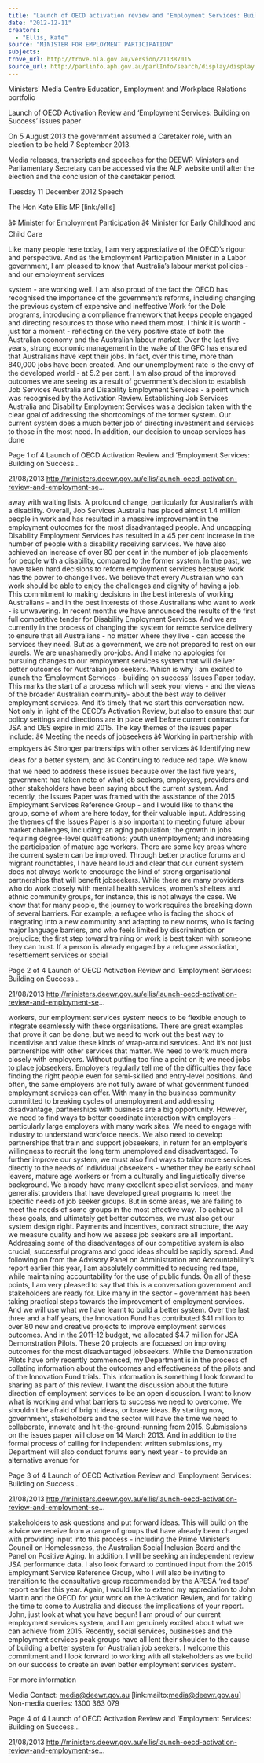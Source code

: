 ```yaml
---
title: "Launch of OECD activation review and 'Employment Services: Building on Success' issues paper: Speech"
date: "2012-12-11"
creators:
  - "Ellis, Kate"
source: "MINISTER FOR EMPLOYMENT PARTICIPATION"
subjects:
trove_url: http://trove.nla.gov.au/version/211387015
source_url: http://parlinfo.aph.gov.au/parlInfo/search/display/display.w3p;query=Id%3A%22media/pressrel/2676160%22
---
```


 Ministers' Media Centre Education, Employment and Workplace Relations portfolio

 Launch of OECD Activation Review and  ‘Employment Services: Building on  Success’ issues paper

 On 5 August 2013 the government assumed a Caretaker role, with an election to be  held 7 September 2013.

 Media releases, transcripts and speeches for the DEEWR Ministers and Parliamentary  Secretary can be accessed via the ALP website until after the election and the conclusion  of the caretaker period.

 Tuesday 11 December 2012 Speech 

 The Hon Kate Ellis MP [link:/ellis]

 â¢ Minister for Employment Participation â¢ Minister for Early Childhood and Child Care

 Like many people here today, I am very appreciative of the OECD’s rigour and  perspective. And as the Employment Participation Minister in a Labor government, I am  pleased to know that Australia’s labour market policies - and our employment services 

 system - are working well. I am also proud of the fact the OECD has recognised the  importance of the government’s reforms, including changing the previous system of  expensive and ineffective Work for the Dole programs, introducing a compliance  framework that keeps people engaged and directing resources to those who need them  most. I think it is worth - just for a moment - reflecting on the very positive state of both  the Australian economy and the Australian labour market. Over the last five years, strong  economic management in the wake of the GFC has ensured that Australians have kept their  jobs. In fact, over this time, more than 840,000 jobs have been created. And our  unemployment rate is the envy of the developed world - at 5.2 per cent. I am also proud of  the improved outcomes we are seeing as a result of government’s decision to establish Job  Services Australia and Disability Employment Services - a point which was recognised by  the Activation Review. Establishing Job Services Australia and Disability Employment  Services was a decision taken with the clear goal of addressing the shortcomings of the  former system. Our current system does a much better job of directing investment and  services to those in the most need. In addition, our decision to uncap services has done 

 Page 1 of 4 Launch of OECD Activation Review and ‘Employment Services: Building on Success...

 21/08/2013 http://ministers.deewr.gov.au/ellis/launch-oecd-activation-review-and-employment-se...

 away with waiting lists. A profound change, particularly for Australian’s with a disability.  Overall, Job Services Australia has placed almost 1.4 million people in work and has  resulted in a massive improvement in the employment outcomes for the most  disadvantaged people. And uncapping Disability Employment Services has resulted in a 45  per cent increase in the number of people with a disability receiving services. We have also  achieved an increase of over 80 per cent in the number of job placements for people with a  disability, compared to the former system. In the past, we have taken hard decisions to  reform employment services because work has the power to change lives. We believe that  every Australian who can work should be able to enjoy the challenges and dignity of  having a job. This commitment to making decisions in the best interests of working  Australians - and in the best interests of those Australians who want to work - is  unwavering. In recent months we have announced the results of the first full competitive  tender for Disability Employment Services. And we are currently in the process of  changing the system for remote service delivery to ensure that all Australians - no matter  where they live - can access the services they need. But as a government, we are not  prepared to rest on our laurels. We are unashamedly pro-jobs. And I make no apologies for  pursuing changes to our employment services system that will deliver better outcomes for  Australian job seekers. Which is why I am excited to launch the ‘Employment Services - building on success’ Issues Paper today. This marks the start of a process which will seek  your views - and the views of the broader Australian community- about the best way to  deliver employment services. And it’s timely that we start this conversation now. Not only  in light of the OECD’s Activation Review, but also to ensure that our policy settings and  directions are in place well before current contracts for JSA and DES expire in mid 2015.  The key themes of the issues paper include: â¢ Meeting the needs of jobseekers â¢ Working  in partnership with employers â¢ Stronger partnerships with other services â¢ Identifying new  ideas for a better system; and â¢ Continuing to reduce red tape. We know that we need to  address these issues because over the last five years, government has taken note of what  job seekers, employers, providers and other stakeholders have been saying about the  current system. And recently, the Issues Paper was framed with the assistance of the 2015  Employment Services Reference Group - and I would like to thank the group, some of  whom are here today, for their valuable input. Addressing the themes of the Issues Paper is  also important to meeting future labour market challenges, including: an aging population;  the growth in jobs requiring degree-level qualifications; youth unemployment; and  increasing the participation of mature age workers. There are some key areas where the  current system can be improved. Through better practice forums and migrant roundtables, I  have heard loud and clear that our current system does not always work to encourage the  kind of strong organisational partnerships that will benefit jobseekers. While there are  many providers who do work closely with mental health services, women’s shelters and  ethnic community groups, for instance, this is not always the case. We know that for many  people, the journey to work requires the breaking down of several barriers. For example, a  refugee who is facing the shock of integrating into a new community and adapting to new  norms, who is facing major language barriers, and who feels limited by discrimination or  prejudice; the first step toward training or work is best taken with someone they can trust.  If a person is already engaged by a refugee association, resettlement services or social 

 Page 2 of 4 Launch of OECD Activation Review and ‘Employment Services: Building on Success...

 21/08/2013 http://ministers.deewr.gov.au/ellis/launch-oecd-activation-review-and-employment-se...

 workers, our employment services system needs to be flexible enough to integrate  seamlessly with these organisations. There are great examples that prove it can be done,  but we need to work out the best way to incentivise and value these kinds of wrap-around  services. And it’s not just partnerships with other services that matter. We need to work  much more closely with employers. Without putting too fine a point on it; we need jobs to  place jobseekers. Employers regularly tell me of the difficulties they face finding the right  people even for semi-skilled and entry-level positions. And often, the same employers are  not fully aware of what government funded employment services can offer. With many in  the business community committed to breaking cycles of unemployment and addressing  disadvantage, partnerships with business are a big opportunity. However, we need to find  ways to better coordinate interaction with employers - particularly large employers with  many work sites. We need to engage with industry to understand workforce needs. We also  need to develop partnerships that train and support jobseekers, in return for an employer’s  willingness to recruit the long term unemployed and disadvantaged. To further improve  our system, we must also find ways to tailor more services directly to the needs of  individual jobseekers - whether they be early school leavers, mature age workers or from a  culturally and linguistically diverse background. We already have many excellent  specialist services, and many generalist providers that have developed great programs to  meet the specific needs of job seeker groups. But in some areas, we are failing to meet the  needs of some groups in the most effective way. To achieve all these goals, and ultimately  get better outcomes, we must also get our system design right. Payments and incentives,  contract structure, the way we measure quality and how we assess job seekers are all  important. Addressing some of the disadvantages of our competitive system is also crucial;  successful programs and good ideas should be rapidly spread. And following on from the  Advisory Panel on Administration and Accountability’s report earlier this year, I am  absolutely committed to reducing red tape, while maintaining accountability for the use of  public funds. On all of these points, I am very pleased to say that this is a conversation  government and stakeholders are ready for. Like many in the sector - government has been  taking practical steps towards the improvement of employment services. And we will use  what we have learnt to build a better system. Over the last three and a half years, the  Innovation Fund has contributed $41 million to over 80 new and creative projects to  improve employment services outcomes. And in the 2011-12 budget, we allocated $4.7  million for JSA Demonstration Pilots. These 20 projects are focussed on improving  outcomes for the most disadvantaged jobseekers. While the Demonstration Pilots have  only recently commenced, my Department is in the process of collating information about  the outcomes and effectiveness of the pilots and of the Innovation Fund trials. This  information is something I look forward to sharing as part of this review. I want the  discussion about the future direction of employment services to be an open discussion. I  want to know what is working and what barriers to success we need to overcome. We  shouldn’t be afraid of bright ideas, or brave ideas. By starting now, government,  stakeholders and the sector will have the time we need to collaborate, innovate and hit-the-ground-running from 2015. Submissions on the issues paper will close on 14 March 2013.  And in addition to the formal process of calling for independent written submissions, my  Department will also conduct forums early next year - to provide an alternative avenue for 

 Page 3 of 4 Launch of OECD Activation Review and ‘Employment Services: Building on Success...

 21/08/2013 http://ministers.deewr.gov.au/ellis/launch-oecd-activation-review-and-employment-se...

 stakeholders to ask questions and put forward ideas. This will build on the advice we  receive from a range of groups that have already been charged with providing input into  this process - including the Prime Minister’s Council on Homelessness, the Australian  Social Inclusion Board and the Panel on Positive Aging. In addition, I will be seeking an  independent review JSA performance data. I also look forward to continued input from the  2015 Employment Service Reference Group, who I will also be inviting to transition to the  consultative group recommended by the APESA ‘red tape’ report earlier this year. Again, I  would like to extend my appreciation to John Martin and the OECD for your work on the  Activation Review, and for taking the time to come to Australia and discuss the  implications of your report. John, just look at what you have begun! I am proud of our  current employment services system, and I am genuinely excited about what we can  achieve from 2015. Recently, social services, businesses and the employment services  peak groups have all lent their shoulder to the cause of building a better system for  Australian job seekers. I welcome this commitment and I look forward to working with all  stakeholders as we build on our success to create an even better employment services  system. 

 For more information

 Media Contact: media@deewr.gov.au [link:mailto:media@deewr.gov.au] Non-media queries: 1300 363 079

 Page 4 of 4 Launch of OECD Activation Review and ‘Employment Services: Building on Success...

 21/08/2013 http://ministers.deewr.gov.au/ellis/launch-oecd-activation-review-and-employment-se...

